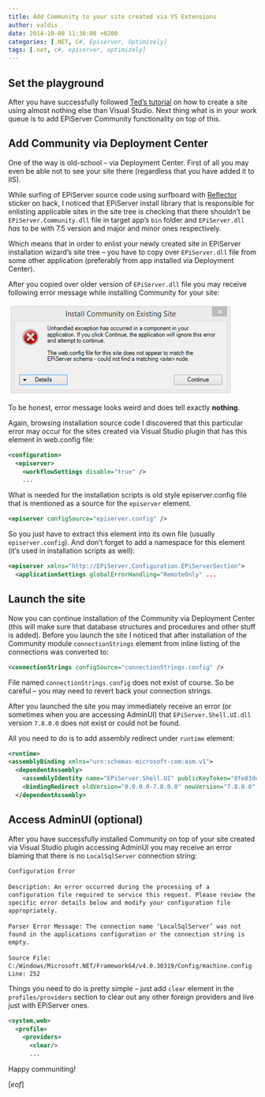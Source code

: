 ```yaml
---
title: Add Community to your site created via VS Extensions
author: valdis
date: 2014-10-08 11:30:00 +0200
categories: [.NET, C#, Episerver, Optimizely]
tags: [.net, c#, episerver, optimizely]
---
```


## Set the playground

After you have successfully followed [Ted’s tutorial](http://tedgustaf.com/blog/2014/4/installing-episerver-cms-75/) on how to create a site using almost nothing else than Visual Studio. Next thing what is in your work queue is to add EPiServer Community functionality on top of this.

## Add Community via Deployment Center

One of the way is old-school – via Deployment Center.
First of all you may even be able not to see your site there (regardless that you have added it to IIS).

While surfing of EPiServer source code using surfboard with [Reflector](http://www.red-gate.com/products/dotnet-development/reflector/) sticker on back, I noticed that EPiServer install library that is responsible for enlisting applicable sites in the site tree is checking that there shouldn’t be `EPiServer.Community.dll` file in target app’s `bin` folder and `EPiServer.dll` *has* to be with 7.5 version and major and minor ones respectively.

Which means that in order to enlist your newly created site in EPiServer installation wizard’s site tree – you have to copy over `EPiServer.dll` file from some other application (preferably from app installed via Deployment Center).

After you copied over older version of `EPiServer.dll` file you may receive following error message while installing Community for your site:

![](/assets/img/2014/10/community-err-1-.png)

To be honest, error message looks weird and does tell exactly **nothing**.

Again, browsing installation source code I discovered that this particular error may occur for the sites created via Visual Studio plugin that has this element in web.config file:

```xml
<configuration>
  <episerver>
    <workflowSettings disable="true" />
    ...
```

What is needed for the installation scripts is old style episerver.config file that is mentioned as a source for the `episerver` element.

```xml
<episerver configSource="episerver.config" />
```

So you just have to extract this element into its own file (usually `episerver.config`). And don’t forget to add a namespace for this element (it’s used in installation scripts as well):

```xml
<episerver xmlns="http://EPiServer.Configuration.EPiServerSection">
  <applicationSettings globalErrorHandling="RemoteOnly" ...
```

## Launch the site

Now you can continue installation of the Community via Deployment Center (this will make sure that database structures and procedures and other stuff is added).
 Before you launch the site I noticed that after installation of the Community module `connectionStrings` element from inline listing of the connections was converted to:

```xml
<connectionStrings configSource="connectionStrings.config" />
```

File named `connectionStrings.config` does not exist of course. So be careful – you may need to revert back your connection strings.

After you launched the site you may immediately receive an error (or sometimes when you are accessing AdminUI) that `EPiServer.Shell.UI.dll` version `7.8.0.0` does not exist or could not be found.

All you need to do is to add assembly redirect under `runtime` element:

```xml
<runtime>
<assemblyBinding xmlns="urn:schemas-microsoft-com:asm.v1">
  <dependentAssembly>
    <assemblyIdentity name="EPiServer.Shell.UI" publicKeyToken="8fe83dea738b45b7" culture="neutral" />
    <bindingRedirect oldVersion="0.0.0.0-7.8.0.0" newVersion="7.8.0.0" />
  </dependentAssembly>
```

## Access AdminUI (optional)

After you have successfully installed Community on top of your site created via Visual Studio plugin accessing AdminUI you may receive an error blaming that there is no `LocalSqlServer` connection string:

```
Configuration Error

Description: An error occurred during the processing of a configuration file required to service this request. Please review the specific error details below and modify your configuration file appropriately.

Parser Error Message: The connection name ‘LocalSqlServer’ was not found in the applications configuration or the connection string is empty.

Source File: C:/Windows/Microsoft.NET/Framework64/v4.0.30319/Config/machine.config Line: 252
```

Things you need to do is pretty simple – just add `clear` element in the `profiles/providers` section to clear out any other foreign providers and live just with EPiServer ones.

```xml
<system.web>
  <profile>
    <providers>
      <clear/>
      ...
```

Happy communiting!

[*eof*]
